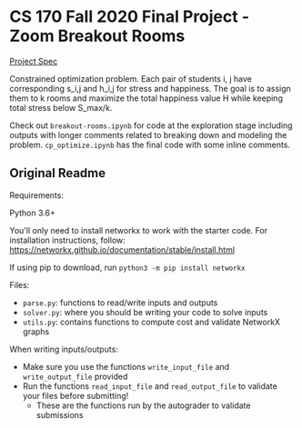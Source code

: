 # CS 170 Fall 2020 Final Project - Zoom Breakout Rooms

[Project Spec](https://drive.google.com/file/d/1gVRdr8cV3oXGI6lyRvB0CuJocENiIGyw/view?usp=sharing)

Constrained optimization problem. Each pair of students i, j have corresponding s_i,j and h_i,j for stress and happiness. The goal is to assign them to k rooms and maximize the total happiness value H while keeping total stress below S_max/k. 

Check out `breakout-rooms.ipynb` for code at the exploration stage including outputs with longer comments related to breaking down and modeling the problem. `cp_optimize.ipynb` has the final code with some inline comments. 

## Original Readme

Requirements:

Python 3.6+

You'll only need to install networkx to work with the starter code. For installation instructions, follow: https://networkx.github.io/documentation/stable/install.html

If using pip to download, run `python3 -m pip install networkx`


Files:
- `parse.py`: functions to read/write inputs and outputs
- `solver.py`: where you should be writing your code to solve inputs
- `utils.py`: contains functions to compute cost and validate NetworkX graphs

When writing inputs/outputs:
- Make sure you use the functions `write_input_file` and `write_output_file` provided
- Run the functions `read_input_file` and `read_output_file` to validate your files before submitting!
  - These are the functions run by the autograder to validate submissions
